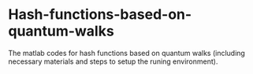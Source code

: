 # Hash-functions-based-on-quantum-walks
The matlab codes for hash functions based on quantum walks (including necessary materials and steps to setup the runing environment).
